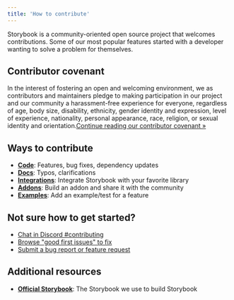 ```yaml
---
title: 'How to contribute'
---
```


Storybook is a community-oriented open source project that welcomes contributions. Some of our most popular features started with a developer wanting to solve a problem for themselves.

## Contributor covenant

In the interest of fostering an open and welcoming environment, we as contributors and maintainers pledge to making participation in our project and our community a harassment-free experience for everyone, regardless of age, body size, disability, ethnicity, gender identity and expression, level of experience, nationality, personal appearance, race, religion, or sexual identity and orientation.[Continue reading our contributor covenant »](https://github.com/storybookjs/storybook/blob/next/CODE_OF_CONDUCT.md)

## Ways to contribute

- [**Code**](./code.md): Features, bug fixes, dependency updates
- [**Docs**](./documentation-updates.md): Typos, clarifications
- [**Integrations**](./../api/new-frameworks.md): Integrate Storybook with your favorite library
- [**Addons**](./../addons/introduction.md): Build an addon and share it with the community
- [**Examples**](https://github.com/storybookjs/storybook/tree/next/examples/official-storybook): Add an example/test for a feature

## Not sure how to get started?

- [Chat in Discord #contributing](https://discord.gg/storybook)
- [Browse "good first issues" to fix](https://github.com/storybookjs/storybook/issues?q=is%3Aissue+is%3Aopen+label%3A%22good+first+issue%22)
- [Submit a bug report or feature request](https://github.com/storybookjs/storybook/issues)

## Additional resources

- [**Official Storybook**](https://next--storybookjs.netlify.app/official-storybook/): The Storybook we use to build Storybook
